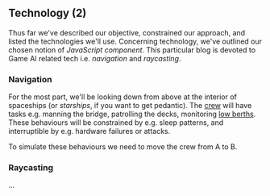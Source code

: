 ## Technology (2)

Thus far we've described our objective, constrained our approach, and listed the technologies we'll use.
Concerning technology, we've outlined our chosen notion of _JavaScript component_.
This particular blog is devoted to Game AI related tech i.e. _navigation_ and _raycasting_.

### Navigation

<!-- __TODO__
- Rodney Brooks layers.
- Navigation based Game AI.
- Corner-wrapped Pathfinding only provides part of the 
- No physics engine
- Geomorph 101
-->

For the most part, we'll be looking down from above at the interior of spaceships (or _starships_, if you want to get pedantic).
The [crew](https://wiki.travellerrpg.com/Crew) will have tasks e.g. manning the bridge, patrolling the decks, monitoring [low berths](https://wiki.travellerrpg.com/Low_Passage).
These behaviours will be constrained by e.g. sleep patterns, and interruptible by e.g. hardware failures or attacks.

To simulate these behaviours we need to move the crew from A to B.

<!-- Pathfinding is central to Game AI.
Our NPCs need to move realistically e.g. they cannot move through walls, windows or locked doors. -->

<div
  class="tabs"
  height="400"
  enabled="true"
  tabs="[
     { key: 'component', filepath: 'nav/NavDemo' },
   ]"
></div>

### Raycasting

...